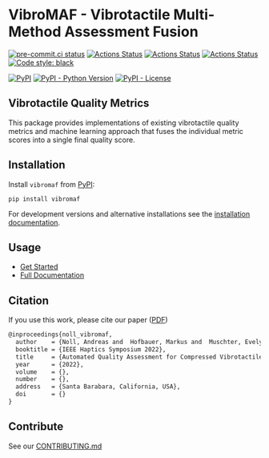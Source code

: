 # VibroMAF - Vibrotactile Multi-Method Assessment Fusion

[![pre-commit.ci status](https://results.pre-commit.ci/badge/github/hofbi/vibromaf/main.svg)](https://results.pre-commit.ci/latest/github/hofbi/vibromaf/main)
[![Actions Status](https://github.com/hofbi/vibromaf/workflows/CI/badge.svg)](https://github.com/hofbi/vibromaf)
[![Actions Status](https://github.com/hofbi/vibromaf/workflows/Docs/badge.svg)](https://hofbi.github.io/vibromaf)
[![Actions Status](https://github.com/hofbi/vibromaf/workflows/CodeQL/badge.svg)](https://github.com/hofbi/vibromaf)
[![Code style: black](https://img.shields.io/badge/code%20style-black-000000.svg)](https://github.com/psf/black)

[![PyPI](https://img.shields.io/pypi/v/vibromaf)](https://pypi.org/project/vibromaf/)
[![PyPI - Python Version](https://img.shields.io/pypi/pyversions/vibromaf)](https://pypi.org/project/vibromaf/)
[![PyPI - License](https://img.shields.io/pypi/l/vibromaf)](https://pypi.org/project/vibromaf/)

## Vibrotactile Quality Metrics

This package provides implementations of existing vibrotactile quality metrics and machine learning approach that fuses the individual metric scores into a single final quality score.

## Installation

Install `vibromaf` from [PyPI](https://pypi.org/project/vibromaf):

```shell
pip install vibromaf
```

For development versions and alternative installations see the [installation documentation](https://hofbi.github.io/vibromaf/installation/).

## Usage

* [Get Started](https://hofbi.github.io/vibromaf/get-started/)
* [Full Documentation](https://hofbi.github.io/vibromaf/)

## Citation

If you use this work, please cite our paper ([PDF](https://www.researchgate.net/publication/357556145_Automated_Quality_Assessment_for_Compressed_Vibrotactile_Signals_Using_Multi-Method_Assessment_Fusion))

```tex
@inproceedings{noll_vibromaf,
  author    = {Noll, Andreas and  Hofbauer, Markus and  Muschter, Evelyn and  Li, Shu-Chen and  Steinbach, Eckehard},
  booktitle = {IEEE Haptics Symposium 2022},
  title     = {Automated Quality Assessment for Compressed Vibrotactile Signals Using Multi-Method Assessment Fusion},
  year      = {2022},
  volume    = {},
  number    = {},
  address   = {Santa Barabara, California, USA},
  doi       = {}
}
```

## Contribute

See our [CONTRIBUTING.md](CONTRIBUTING.md)
